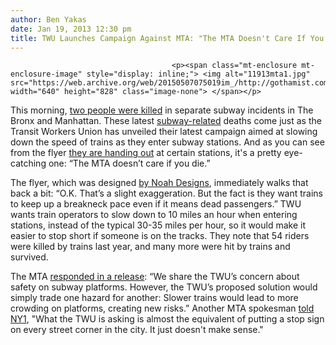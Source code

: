 ```yaml
---
author: Ben Yakas
date: Jan 19, 2013 12:30 pm
title: TWU Launches Campaign Against MTA: "The MTA Doesn't Care If You Die"
---
```


	
										<p><span class="mt-enclosure mt-enclosure-image" style="display: inline;"> <img alt="11913mta1.jpg" src="https://web.archive.org/web/20150507075019im_/http://gothamist.com/attachments/byakas/11913mta1.jpg" width="640" height="828" class="image-none"> </span></p>

<p>This morning, <a href="https://web.archive.org/web/20150507075019/http://gothamist.com/2013/01/19/two_people_killed_another_hurt_in_t.php">two people were killed</a> in separate subway incidents in The Bronx and Manhattan. These latest <a href="https://web.archive.org/web/20150507075019/http://gothamist.com/tags/subway">subway-related</a> deaths come just as the Transit Workers Union has unveiled their latest campaign aimed at slowing down the speed of trains as they enter subway stations. And as you can see from the flyer <a href="https://web.archive.org/web/20150507075019/http://abclocal.go.com/wabc/story?section=resources/traffic&amp;id=8959215">they are handing out</a> at certain stations, it&apos;s a pretty eye-catching one: &#x201C;The MTA doesn&#x2019;t care if you die.&#x201D;</p>

<p>The flyer, which was designed <a href="https://web.archive.org/web/20150507075019/https://twitter.com/noahdesigns">by Noah Designs</a>, immediately walks that back a bit: &#x201C;O.K. That&#x2019;s a slight exaggeration. But the fact is they want trains to keep up a breakneck pace even if it means dead passengers.&#x201D; TWU wants train operators to slow down to 10 miles an hour when entering stations, instead of the typical 30-35 miles per hour, so it would make it easier to stop short if someone is on the tracks. They note that 54 riders were killed by trains last year, and many more were hit by trains and survived.</p>

<p>The MTA <a href="https://web.archive.org/web/20150507075019/http://www.nydailynews.com/new-york/twu-mta-doesn-care-die-article-1.1242296">responded in a release</a>: &#x201C;We share the TWU&#x2019;s concern about safety on subway platforms. However, the TWU&#x2019;s proposed solution would simply trade one hazard for another: Slower trains would lead to more crowding on platforms, creating new risks.&#x201D; Another MTA spokesman <a href="https://web.archive.org/web/20150507075019/http://www.ny1.com/content/top_stories/175662/flyers-blast-mta-over-station-speed-policy">told NY1</a>, &quot;What the TWU is asking is almost the equivalent of putting a stop sign on every street corner in the city. It just doesn&apos;t make sense.&quot;</p>					
										
									
				